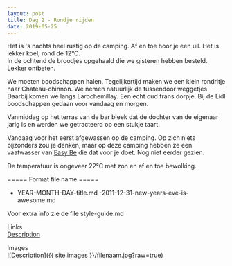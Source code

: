 ```yaml
---
layout: post
title: Dag 2 - Rondje rijden
date: 2019-05-25
---
```

Het is 's nachts heel rustig op de camping. Af en toe hoor je een uil. Het is lekker koel, rond de 12°C.  
In de ochtend de broodjes opgehaald die we gisteren hebben besteld. Lekker ontbeten.  

We moeten boodschappen halen. Tegelijkertijd maken we een klein rondritje naar Chateau-chinnon. We nemen natuurlijk de tussendoor weggetjes. Daarbij komen we langs Larochemillay. Een echt oud frans dorpje. Bij de Lidl boodschappen gedaan voor vandaag en morgen.  


Vanmiddag op het terras van de bar bleek dat de dochter van de eigenaar jarig is en werden we getracteerd op een stukje taart. 

Vandaag voor het eerst afgewassen op de camping. Op zich niets bijzonders zou je denken, maar op deze camping hebben ze een vaatwasser van [Easy Be](http://www.easybe.nl) die dat voor je doet. Nog niet eerder gezien.

De temperatuur is ongeveer 22°C met zon en af en toe bewolking. 


===== Format file name =====
- YEAR-MONTH-DAY-title.md
-2011-12-31-new-years-eve-is-awesome.md

Voor extra info zie de file style-guide.md

Links  
[Description](http://example.com)

Images  
![Description]({{ site.images }}/filenaam.jpg?raw=true)
